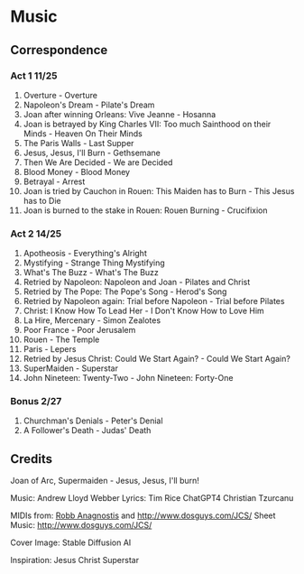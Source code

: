 # Music

## Correspondence

### Act 1 11/25
1. Overture - Overture
1. Napoleon's Dream - Pilate's Dream
1. Joan after winning Orleans: Vive Jeanne - Hosanna
1. Joan is betrayed by King Charles VII: Too much Sainthood on their Minds - Heaven On Their Minds
1. The Paris Walls - Last Supper
1. Jesus, Jesus, I'll Burn - Gethsemane
1. Then We Are Decided - We are Decided
1. Blood Money - Blood Money
1. Betrayal - Arrest
1. Joan is tried by Cauchon in Rouen: This Maiden has to Burn - This Jesus has to Die
1. Joan is burned to the stake in Rouen: Rouen Burning - Crucifixion

### Act 2 14/25
1. Apotheosis - Everything's Alright
1. Mystifying - Strange Thing Mystifying
1. What's The Buzz - What's The Buzz
1. Retried by Napoleon: Napoleon and Joan - Pilates and Christ
1. Retried by The Pope: The Pope's Song - Herod's Song
1. Retried by Napoleon again: Trial before Napoleon - Trial before Pilates
1. Christ: I Know How To Lead Her - I Don't Know How to Love Him
1. La Hire, Mercenary - Simon Zealotes
1. Poor France - Poor Jerusalem
1. Rouen - The Temple
1. Paris - Lepers
1. Retried by Jesus Christ: Could We Start Again? - Could We Start Again?
1. SuperMaiden - Superstar
1. John Nineteen: Twenty-Two - John Nineteen: Forty-One

### Bonus 2/27

1. Churchman's Denials - Peter's Denial
1. A Follower's Death - Judas' Death

## Credits

Joan of Arc, Supermaiden  - Jesus, Jesus, I'll burn!

Music:  Andrew Lloyd Webber
Lyrics:  Tim Rice
         ChatGPT4
         Christian Tzurcanu

MIDIs from: [Robb Anagnostis](mailto:robb@musician.org) and http://www.dosguys.com/JCS/
Sheet Music: http://www.dosguys.com/JCS/


Cover Image: Stable Diffusion AI

Inspiration: Jesus Christ Superstar
